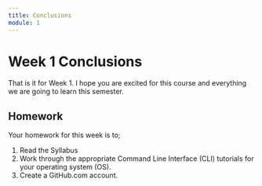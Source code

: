 ```yaml
---
title: Conclusions
module: 1
---
```


# Week 1 Conclusions

That is it for Week 1. I hope you are excited for this course and everything we are going to learn this semester.

## Homework

Your homework for this week is to;

1. Read the Syllabus
2. Work through the appropriate Command Line Interface (CLI) tutorials for your operating system (OS).
3. Create a GitHub.com account.
